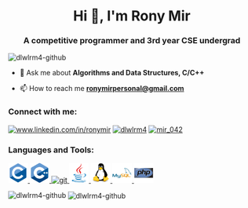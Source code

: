 <h1 align="center">Hi 👋, I'm Rony Mir</h1>
<h3 align="center">A competitive programmer and 3rd year CSE undergrad</h3>

<p align="left"> <img src="https://komarev.com/ghpvc/?username=dlwlrm4-github&label=Profile%20views&color=0e75b6&style=flat" alt="dlwlrm4-github" /> </p>

- 💬 Ask me about **Algorithms and Data Structures, C/C++**

- 📫 How to reach me **ronymirpersonal@gmail.com**

<h3 align="left">Connect with me:</h3>
<p align="left">
<a href="www.linkedin.com/in/ronymir/" target="blank"><img align="center" src="https://raw.githubusercontent.com/rahuldkjain/github-profile-readme-generator/master/src/images/icons/Social/linked-in-alt.svg" alt="www.linkedin.com/in/ronymir" height="30" width="40" /></a>
<a href="https://www.codechef.com/users/dlwlrm4" target="blank"><img align="center" src="https://cdn.jsdelivr.net/npm/simple-icons@3.1.0/icons/codechef.svg" alt="dlwlrm4" height="30" width="40" /></a>
<a href="https://codeforces.com/profile/mir_042" target="blank"><img align="center" src="https://raw.githubusercontent.com/rahuldkjain/github-profile-readme-generator/master/src/images/icons/Social/codeforces.svg" alt="mir_042" height="30" width="40" /></a>
</p>

<h3 align="left">Languages and Tools:</h3>
<p align="left"> <a href="https://www.cprogramming.com/" target="_blank" rel="noreferrer"> <img src="https://raw.githubusercontent.com/devicons/devicon/master/icons/c/c-original.svg" alt="c" width="40" height="40"/> </a> <a href="https://www.w3schools.com/cpp/" target="_blank" rel="noreferrer"> <img src="https://raw.githubusercontent.com/devicons/devicon/master/icons/cplusplus/cplusplus-original.svg" alt="cplusplus" width="40" height="40"/> </a> <a href="https://git-scm.com/" target="_blank" rel="noreferrer"> <img src="https://www.vectorlogo.zone/logos/git-scm/git-scm-icon.svg" alt="git" width="40" height="40"/> </a> <a href="https://www.java.com" target="_blank" rel="noreferrer"> <img src="https://raw.githubusercontent.com/devicons/devicon/master/icons/java/java-original.svg" alt="java" width="40" height="40"/> </a> <a href="https://www.linux.org/" target="_blank" rel="noreferrer"> <img src="https://raw.githubusercontent.com/devicons/devicon/master/icons/linux/linux-original.svg" alt="linux" width="40" height="40"/> </a> <a href="https://www.mysql.com/" target="_blank" rel="noreferrer"> <img src="https://raw.githubusercontent.com/devicons/devicon/master/icons/mysql/mysql-original-wordmark.svg" alt="mysql" width="40" height="40"/> </a> <a href="https://www.php.net" target="_blank" rel="noreferrer"> <img src="https://raw.githubusercontent.com/devicons/devicon/master/icons/php/php-original.svg" alt="php" width="40" height="40"/> </a> </p>

<p><img align="left" src="https://github-readme-stats.vercel.app/api/top-langs?username=dlwlrm4-github&show_icons=true&locale=en&layout=compact" alt="dlwlrm4-github" /></p>

<p>&nbsp;<img align="center" src="https://github-readme-stats.vercel.app/api?username=dlwlrm4-github&show_icons=true&locale=en" alt="dlwlrm4-github" /></p>
